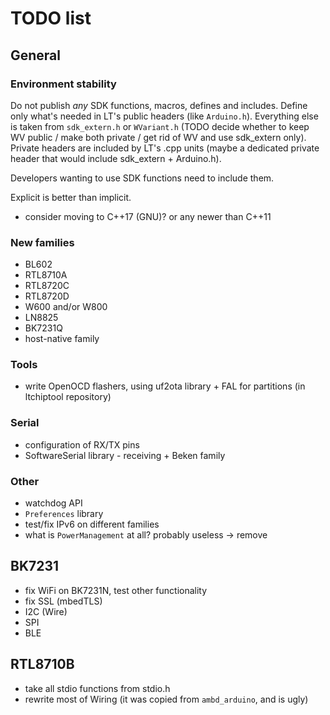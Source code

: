 # TODO list

## General

### Environment stability

Do not publish *any* SDK functions, macros, defines and includes. Define only what's needed in LT's public headers (like `Arduino.h`). Everything else is taken from `sdk_extern.h` or `WVariant.h` (TODO decide whether to keep WV public / make both private / get rid of WV and use sdk_extern only). Private headers are included by LT's .cpp units (maybe a dedicated private header that would include sdk_extern + Arduino.h).

Developers wanting to use SDK functions need to include them.

Explicit is better than implicit.

- consider moving to C++17 (GNU)? or any newer than C++11

### New families

- BL602
- RTL8710A
- RTL8720C
- RTL8720D
- W600 and/or W800
- LN8825
- BK7231Q
- host-native family

### Tools

- write OpenOCD flashers, using uf2ota library + FAL for partitions (in ltchiptool repository)

### Serial

- configuration of RX/TX pins
- SoftwareSerial library - receiving + Beken family

### Other

- watchdog API
- `Preferences` library
- test/fix IPv6 on different families
- what is `PowerManagement` at all? probably useless -> remove

## BK7231

- fix WiFi on BK7231N, test other functionality
- fix SSL (mbedTLS)
- I2C (Wire)
- SPI
- BLE

## RTL8710B

- take all stdio functions from stdio.h
- rewrite most of Wiring (it was copied from `ambd_arduino`, and is ugly)
